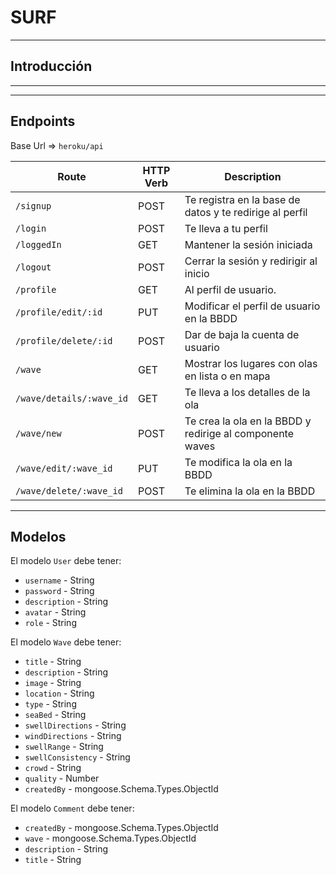 # SURF
-------------------------------------------------------------------


## Introducción


-------------------------------------------------------------------
-------------------------------------------------------------------


## Endpoints 

Base Url => `heroku/api`

|       Route        | HTTP Verb |          Description          |
|--------------------|-----------|-------------------------------|
| `/signup` |    POST    | Te registra en la base de datos y te redirige al perfil |
| `/login` |    POST    | Te lleva a tu perfil |
| `/loggedIn` |    GET    | Mantener la sesión iniciada |
| `/logout` |    POST    | Cerrar la sesión y redirigir al inicio |
| `/profile` |    GET    | Al perfil de usuario. |
| `/profile/edit/:id` |    PUT    | Modificar el perfil de usuario en la BBDD |
| `/profile/delete/:id` |    POST    | Dar de baja la cuenta de usuario |
| `/wave` |    GET    | Mostrar los lugares con olas en lista o en mapa |
| `/wave/details/:wave_id` |    GET    | Te lleva a los detalles de la ola |
| `/wave/new` |    POST    | Te crea la ola en la BBDD y redirige al componente waves |
| `/wave/edit/:wave_id` |    PUT    | Te modifica la ola en la BBDD |
| `/wave/delete/:wave_id` |    POST    | Te elimina la ola en la BBDD |


-------------------------------------------------------------------


## Modelos

El modelo `User` debe tener:
- `username` - String
- `password` - String
- `description` - String
- `avatar` - String
- `role` - String


El modelo `Wave` debe tener:

- `title` - String
- `description` - String
- `image` - String
- `location` - String
- `type` - String
- `seaBed` - String
- `swellDirections` - String
- `windDirections` - String
- `swellRange` - String
- `swellConsistency` - String
- `crowd` - String
- `quality` - Number
- `createdBy` - mongoose.Schema.Types.ObjectId

El modelo `Comment` debe tener:
- `createdBy` - mongoose.Schema.Types.ObjectId
- `wave` - mongoose.Schema.Types.ObjectId
- `description` - String
- `title` - String

